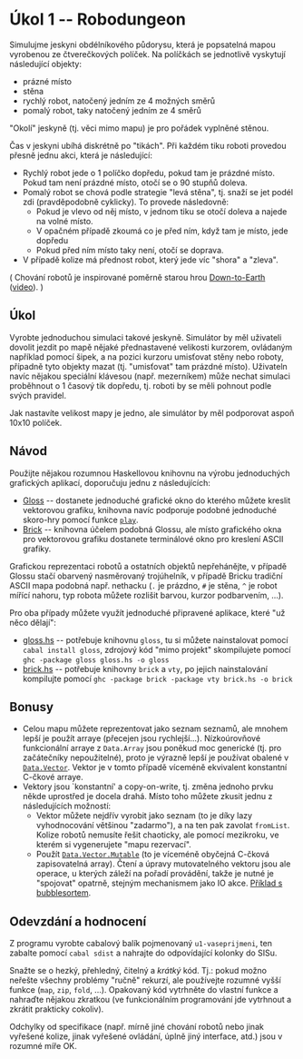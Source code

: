 # Úkol 1 -- Robodungeon

Simulujme jeskyni obdélníkového půdorysu, která je popsatelná mapou vyrobenou ze čtverečkových políček. Na políčkách se jednotlivě vyskytují následující objekty:

- prázné místo
- stěna
- rychlý robot, natočený jedním ze 4 možných směrů
- pomalý robot, taky natočený jedním ze 4 směrů

"Okolí" jeskyně (tj. věci mimo mapu) je pro pořádek vyplněné stěnou.

Čas v jeskyni ubíhá diskrétně po "tikách". Při každém tiku roboti provedou přesně jednu akci, která je následující:

- Rychlý robot jede o 1 políčko dopředu, pokud tam je prázdné místo. Pokud tam není prázdné místo, otočí se o 90 stupňů doleva.
- Pomalý robot se chová podle strategie "levá stěna", tj. snaží se jet podél zdi (pravděpodobně cyklicky). To provede následovně:
  - Pokud je vlevo od něj místo, v jednom tiku se otočí doleva a najede na volné místo.
  - V opačném případě zkoumá co je před ním, když tam je místo, jede dopředu
  - Pokud před ním místo taky není, otočí se doprava.
- V případě kolize má přednost robot, který jede víc "shora" a "zleva".

( Chování robotů je inspirované poměrně starou hrou [Down-to-Earth](https://worldofspectrum.org/infoseekid.cgi?id=0001470) ([video](https://www.youtube.com/watch?v=Uzf4gtaiOcs)). )

## Úkol

Vyrobte jednoduchou simulaci takové jeskyně. Simulátor by měl uživateli dovolit jezdit po mapě nějaké přednastavené velikosti kurzorem, ovládaným například pomocí šipek, a na pozici kurzoru umisťovat stěny nebo roboty, případně tyto objekty mazat (tj. "umisťovat" tam prázdné místo). Uživateln navíc nějakou speciální klávesou (např. mezerníkem) může nechat simulaci proběhnout o 1 časový tik dopředu, tj. roboti by se měli pohnout podle svých pravidel.

Jak nastavíte velikost mapy je jedno, ale simulátor by měl podporovat aspoň 10x10 políček.

## Návod

Použijte nějakou rozumnou Haskellovou knihovnu na výrobu jednoduchých grafických aplikací, doporučuju jednu z následujících:

- [Gloss](https://hackage.haskell.org/package/gloss-1.13.1.2/docs/Graphics-Gloss.html) -- dostanete jednoduché grafické okno do kterého můžete kreslit vektorovou grafiku, knihovna navíc podporuje podobné jednoduché skoro-hry pomocí funkce [`play`](https://hackage.haskell.org/package/gloss-1.13.1.2/docs/Graphics-Gloss.html#v:play).
- [Brick](https://github.com/jtdaugherty/brick/) -- knihovna účelem podobná Glossu, ale místo grafického okna pro vektorovou grafiku dostanete terminálové okno pro kreslení ASCII grafiky.

Grafickou reprezentaci robotů a ostatních objektů nepřehánějte, v případě Glossu stačí obarvený nasměrovaný trojúhelník, v případě Bricku tradiční ASCII mapa podobná např. nethacku (`.` je prázdno, `#` je stěna, `^` je robot mířící nahoru, typ robota můžete rozlišit barvou, kurzor podbarvením, ...).

Pro oba případy můžete využít jednoduché připravené aplikace, které "už něco dělají":

- [gloss.hs](./gloss.hs) -- potřebuje knihovnu `gloss`, tu si můžete nainstalovat pomocí `cabal install gloss`, zdrojový kód "mimo projekt" skompilujete pomocí `ghc -package gloss gloss.hs -o gloss`
- [brick.hs](./brick.hs) -- potřebuje knihovny `brick` a `vty`, po jejich nainstalování kompilujte pomocí `ghc -package brick -package vty brick.hs -o brick`

## Bonusy

- Celou mapu můžete reprezentovat jako seznam seznamů, ale mnohem lepší je použít arraye (přecejen jsou rychlejší...). Nízkoúrovňové funkcionální arraye z `Data.Array` jsou poněkud moc generické (tj. pro začátečníky nepoužitelné), proto je výrazně lepší je používat obalené v [`Data.Vector`](https://hackage.haskell.org/package/vector-0.12.1.2/docs/Data-Vector.html). Vektor je v tomto případě víceméně ekvivalent konstantní C-čkové arraye.
- Vektory jsou `konstantní' a copy-on-write, tj. změna jednoho prvku někde uprostřed je docela drahá. Místo toho můžete zkusit jednu z následujících možností:
  - Vektor můžete nejdřív vyrobit jako seznam (to je díky lazy vyhodnocování většinou "zadarmo"), a na ten pak zavolat `fromList`. Kolize robotů nemusíte řešit chaoticky, ale pomocí mezikroku, ve kterém si vygenerujete "mapu rezervací".
  - Použít [`Data.Vector.Mutable`](https://hackage.haskell.org/package/vector-0.12.1.2/docs/Data-Vector-Mutable.html) (to je víceméně obyčejná C-čková zapisovatelná array). Čtení a úpravy mutovatelného vektoru jsou ale operace, u kterých záleží na pořadí provádění, takže je nutné je "spojovat" opatrně, stejným mechanismem jako IO akce. [Příklad s bubblesortem](https://www.ksi.mff.cuni.cz/~kratochvil/haskell/source/MVectorBubbleSort.hs).

## Odevzdání a hodnocení

Z programu vyrobte cabalový balík pojmenovaný `u1-vaseprijmeni`, ten zabalte pomocí `cabal sdist` a nahrajte do odpovídající kolonky do SISu.

Snažte se o hezký, přehledný, čitelný a _krátký_ kód. Tj.: pokud možno neřešte všechny problémy "ručně" rekurzí, ale používejte rozumné vyšší funkce (`map`, `zip`, `fold`, ...). Opakovaný kód vytrhněte do vlastní funkce a nahraďte nějakou zkratkou (ve funkcionálním programování jde vytrhnout a zkrátit prakticky cokoliv).

Odchylky od specifikace (např. mírně jiné chování robotů nebo jinak vyřešené kolize, jinak vyřešené ovládání, úplně jiný interface, atd.) jsou v rozumné míře OK.
